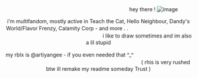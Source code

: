 ㅤㅤㅤㅤㅤㅤㅤㅤㅤㅤㅤㅤㅤㅤㅤㅤㅤㅤㅤㅤㅤㅤㅤㅤㅤㅤhey there !
![image](https://github.com/user-attachments/assets/ed2a78d8-c0f8-4a5b-a1b5-0e7222bd7b3a)

<p align="center">
i'm multifandom, mostly active in Teach the Cat, Hello Neighbour, Dandy's World/Flavor Frenzy, Calamity Corp - and more . .ㅤㅤㅤㅤㅤㅤㅤㅤㅤㅤㅤㅤㅤㅤㅤㅤㅤㅤㅤㅤㅤㅤㅤㅤㅤㅤㅤㅤㅤㅤㅤㅤㅤ i like to draw sometimes and im also a lil stupid
</p>
<p align="center">
my rblx is @artiyangee - if you even needed that ^_^ㅤㅤㅤㅤㅤㅤㅤㅤㅤㅤㅤㅤㅤㅤㅤㅤㅤㅤㅤㅤㅤㅤㅤㅤㅤㅤㅤㅤㅤㅤㅤㅤㅤㅤㅤㅤㅤㅤㅤㅤ( rhis is very rushed btw ill remake my readme someday Trust )
</p>
